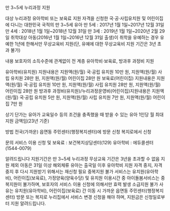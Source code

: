 만 3~5세 누리과정 지원

대상
 누리과정 유아학비 또는 보육료 지원 자격을 신청한 국·공·사립유치원 및 어린이집에 다니는 대한민국 국적의 만 3~5세 유아
   만 5세 : 2017년 1월 1일~2017년 12월 31일
   만 4세 : 2018년 1월 1일~2018년 12월 31일
   만 3세 : 2019년 1월 1일~2020년 2월 29일
   취학대상 아동(2016년 1월 1일~2016년 12월 31일 출생)이 취학을 유예하는 경우 유예한 1년에 한해서만 무상교육비 지원(단, 유예에 대한 무상교육비 지원 기간은 3년 초과 불가)

내용
 보호자의 소득수준에 관계없이 전 계층 유아학비·보육료, 방과후 과정비 지원

 유아학비(유치원) 지원내용은 지원액(원/월) 국·공립 유치원 10만 원, 지원액(원/월) 사립 유치원 28만 원, 지원액(원/월) 어린이집 28만 원
 보육료(어린이집) 지원내용은 지원액(원/월) 국·공립 유치원 10만 원, 지원액(원/월) 사립 유치원 28만 원, 지원액(원/월) 어린이집 28만 원
 방과후 과정비(유치원)/누리과정운영비(어린이집)지원내용은  지원액(원/월) 국·공립 유치원 5만 원, 지원액(원/월) 사립 유치원 7만 원, 지원액(원/월) 어린이집 7만 원 

상기 단가는 유아가 교육일수 등의 조건을 충족했을 때 받을 수 있는 유아 1인당 월 최대 지원 금액임(23년 기준)

방법
   전국(가까운) 읍면동 주민센터(행정복지센터)에 방문 신청
   복지로에서 신청

문의
   서비스 이용 신청 및 보육료 : 보건복지상담센터(129)
   유아학비 : 에듀콜센터(1544-0079)

알려드립니다
   지원기간은 만 3~5세 누리과정 무상교육 기간은 3년을 초과할 수 없음
   지원 제외 아동은 31일 이상 해외체류 유아는 출국일 이후 유아학비 지원 자격 중지, 자격 중지 후 다시 지원받기 위해서는 재신청 필요
   중복지원 불가 서비스는  유치원(유아학비), 어린이집(보육료), 가정양육(양육수당) 및 유치원 이용시간 중 아이돌봄서비스는 중복지원이 불가하며, 보호자의 서비스 이용 신청에 의해서만 효력 발생
   소급지원 불가 사유는 유치원(유아학비), 어린이집(보육료) 간 이동 시 가까운 읍면동 주민센터(행정복지센터) 방문 또는 복지로 누리집에서 서비스 변경 신청을 해야 하며, 지원금은 신청일로부터 지원 알려드립니다.
